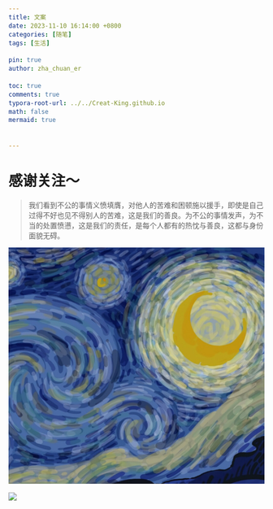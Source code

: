 ```yaml
---
title: 文案
date: 2023-11-10 16:14:00 +0800
categories: [随笔]
tags: [生活]

pin: true
author: zha_chuan_er

toc: true
comments: true
typora-root-url: ../../Creat-King.github.io
math: false
mermaid: true


---
```


# 感谢关注～

> 我们看到不公的事情义愤填膺，对他人的苦难和困顿施以援手，即使是自己过得不好也见不得别人的苦难，这是我们的善良。为不公的事情发声，为不当的处置愤懑，这是我们的责任，是每个人都有的热忱与善良，这都与身份面貌无碍。

![梵高1](/assets/blog_res/2023-11-10-%E6%96%87%E6%A1%88.assets/%E6%A2%B5%E9%AB%981.png)

![](http://open.spotify.com/track/4Dg5moVCTqxAb7Wr8Dq2T5)
